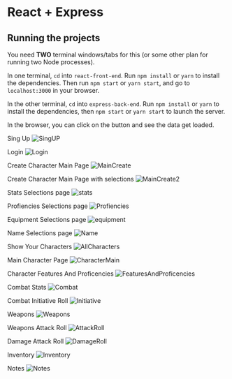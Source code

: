 

# React + Express 

## Running the projects

You need **TWO** terminal windows/tabs for this (or some other plan for running two Node processes).

In one terminal, `cd` into `react-front-end`. Run `npm install` or `yarn` to install the dependencies. Then run `npm start` or `yarn start`, and go to `localhost:3000` in your browser.

In the other terminal, `cd` into `express-back-end`. Run `npm install` or `yarn` to install the dependencies, then `npm start` or `yarn start` to launch the server.

In the browser, you can click on the button and see the data get loaded.


Sing Up
![SingUP](https://github.com/santifedericoni/dnd-character-create/blob/master/ScreenShots/sing%20up.PNG)

Login
![Login](https://github.com/santifedericoni/dnd-character-create/blob/master/ScreenShots/login.PNG)

Create Character Main Page
![MainCreate](https://github.com/santifedericoni/dnd-character-create/blob/master/ScreenShots/create%20character-Main.PNG)

Create Character Main Page with selections
![MainCreate2](https://github.com/santifedericoni/dnd-character-create/blob/master/ScreenShots/create%20character-Main2.PNG)

Stats Selections page
![stats](https://github.com/santifedericoni/dnd-character-create/blob/master/ScreenShots/create%20character-Stats.PNG)

Profiencies Selections page
![Profiencies](https://github.com/santifedericoni/dnd-character-create/blob/master/ScreenShots/create%20character-Profiencies.PNG)

Equipment Selections page
![equipment](https://github.com/santifedericoni/dnd-character-create/blob/master/ScreenShots/create%20character-equipment.PNG)

Name Selections page
![Name](https://github.com/santifedericoni/dnd-character-create/blob/master/ScreenShots/create%20character-Name.PNG)

Show Your Characters 
![AllCharacters](https://github.com/santifedericoni/dnd-character-create/blob/master/ScreenShots/YourCharacter.PNG)

Main Character Page
![CharacterMain](https://github.com/santifedericoni/dnd-character-create/blob/master/ScreenShots/YourCharacter-Main.PNG)

Character Features And Proficencies
![FeaturesAndProficencies](https://github.com/santifedericoni/dnd-character-create/blob/master/ScreenShots/YourCharacter-FeaturesAndProficencies.PNG)

Combat Stats
![Combat](https://github.com/santifedericoni/dnd-character-create/blob/master/ScreenShots/YourCharacter-combat-Stats.PNG)

Combat Initiative Roll
![Initiative](https://github.com/santifedericoni/dnd-character-create/blob/master/ScreenShots/YourCharacter-combat-initiativeRoll.PNG)

Weapons
![Weapons](https://github.com/santifedericoni/dnd-character-create/blob/master/ScreenShots/YourCharacter-combat-weapons.PNG)

Weapons Attack Roll
![AttackRoll](https://github.com/santifedericoni/dnd-character-create/blob/master/ScreenShots/YourCharacter-combat-attackRoll.PNG)

Damage Attack Roll
![DamageRoll](https://github.com/santifedericoni/dnd-character-create/blob/master/ScreenShots/YourCharacter-combat-damageRoll.PNG)

Inventory
![Inventory](https://github.com/santifedericoni/dnd-character-create/blob/master/ScreenShots/YourCharacter-Inventory.PNG)

Notes
![Notes](https://github.com/santifedericoni/dnd-character-create/blob/master/ScreenShots/YourCharacter-Notes.PNG)

